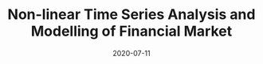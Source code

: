 ---
title: Non-linear Time Series Analysis and Modelling of Financial Market 
description: Masters Thesis
excerpt: Modelling of financial markets through the lense of chaos theory and non-linear dynamics. This was the project piece for my Masters Degree. 
date: 2020-07-11
project: true
redirect: true
redirect_to: ../files/tseries.pdf
feature: ../assets/img/coat.jpg
tag: [time-series analysis, chaos theory, non-linear dynamics, project, finance, modelling, R, python]
---